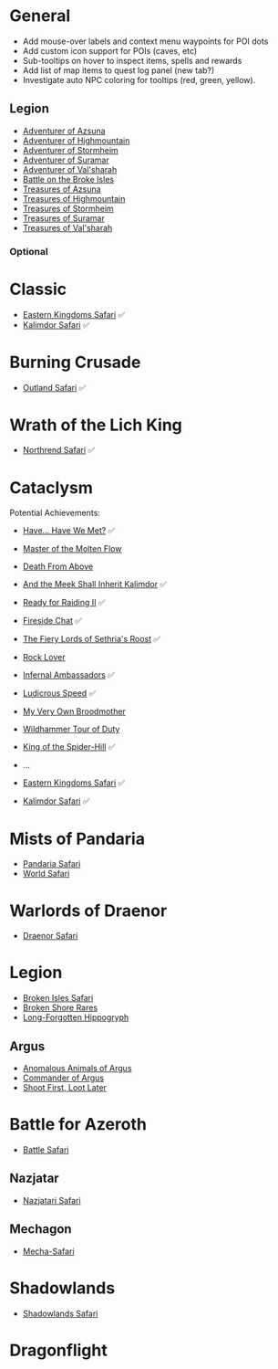 # General

* Add mouse-over labels and context menu waypoints for POI dots
* Add custom icon support for POIs (caves, etc)
* Sub-tooltips on hover to inspect items, spells and rewards
* Add list of map items to quest log panel (new tab?)
* Investigate auto NPC coloring for tooltips (red, green, yellow).

## Legion

* [Adventurer of Azsuna](https://www.wowhead.com/achievement=11261/adventurer-of-azsuna)
* [Adventurer of Highmountain](https://www.wowhead.com/achievement=11264/adventurer-of-highmountain)
* [Adventurer of Stormheim](https://www.wowhead.com/achievement=11263/adventurer-of-stormheim)
* [Adventurer of Suramar](https://www.wowhead.com/achievement=11265/adventurer-of-suramar)
* [Adventurer of Val'sharah](https://www.wowhead.com/achievement=11262/adventurer-of-valsharah)
* [Battle on the Broke Isles](https://www.wowhead.com/achievement=10876/battle-on-the-broken-isles)
* [Treasures of Azsuna](https://www.wowhead.com/achievement=11256/treasures-of-azsuna)
* [Treasures of Highmountain](https://www.wowhead.com/achievement=11257/treasures-of-highmountain)
* [Treasures of Stormheim](https://www.wowhead.com/achievement=11259/treasures-of-stormheim)
* [Treasures of Suramar](https://www.wowhead.com/achievement=11260/treasures-of-suramar)
* [Treasures of Val'sharah](https://www.wowhead.com/achievement=11258/treasures-of-valsharah)

### Optional

# Classic

* [Eastern Kingdoms Safari](https://www.wowhead.com/achievement=6586/eastern-kingdoms-safari) ✅
* [Kalimdor Safari](https://www.wowhead.com/achievement=6585/kalimdor-safari) ✅

# Burning Crusade

* [Outland Safari](https://www.wowhead.com/achievement=6587/outland-safari) ✅

# Wrath of the Lich King

* [Northrend Safari](https://www.wowhead.com/achievement=6588/northrend-safari) ✅

# Cataclysm

Potential Achievements:
* [Have... Have We Met?](https://www.wowhead.com/achievement=5865) ✅
* [Master of the Molten Flow](https://www.wowhead.com/achievement=5871)
* [Death From Above](https://www.wowhead.com/achievement=5874)
* [And the Meek Shall Inherit Kalimdor](https://www.wowhead.com/achievement=5868) ✅
* [Ready for Raiding II](https://www.wowhead.com/achievement=5873) ✅
* [Fireside Chat](https://www.wowhead.com/achievement=5870) ✅
* [The Fiery Lords of Sethria's Roost](https://www.wowhead.com/achievement=5861) ✅
* [Rock Lover](https://www.wowhead.com/achievement=5449)
* [Infernal Ambassadors](https://www.wowhead.com/achievement=5869) ✅
* [Ludicrous Speed](https://www.wowhead.com/achievement=5862) ✅
* [My Very Own Broodmother](https://www.wowhead.com/achievement=5447)
* [Wildhammer Tour of Duty](https://www.wowhead.com/achievement=5481)
* [King of the Spider-Hill](https://www.wowhead.com/achievement=5872) ✅
* ...

* [Eastern Kingdoms Safari](https://www.wowhead.com/achievement=6586/eastern-kingdoms-safari) ✅
* [Kalimdor Safari](https://www.wowhead.com/achievement=6585/kalimdor-safari) ✅

# Mists of Pandaria

* [Pandaria Safari](https://www.wowhead.com/achievement=6589/pandaria-safari)
* [World Safari](https://www.wowhead.com/achievement=6590/world-safari)

# Warlords of Draenor

* [Draenor Safari](https://www.wowhead.com/achievement=9685/draenor-safari)

# Legion

* [Broken Isles Safari](https://www.wowhead.com/achievement=11233/broken-isles-safari)
* [Broken Shore Rares](https://www.wowhead.com/quest=46250/take-out-the-head)
* [Long-Forgotten Hippogryph](https://www.wowhead.com/item=138258/reins-of-the-long-forgotten-hippogryph)

## Argus

* [Anomalous Animals of Argus](https://www.wowhead.com/achievement=12088/anomalous-animals-of-argus)
* [Commander of Argus](https://www.wowhead.com/achievement=12078/commander-of-argus)
* [Shoot First, Loot Later](https://www.wowhead.com/achievement=12074/shoot-first-loot-later)

# Battle for Azeroth

* [Battle Safari](https://www.wowhead.com/achievement=12930/battle-safari)

## Nazjatar

* [Nazjatari Safari](https://www.wowhead.com/achievement=13694/nazjatari-safari)

## Mechagon

* [Mecha-Safari](https://www.wowhead.com/achievement=13693/mecha-safari)

# Shadowlands

* [Shadowlands Safari](https://www.wowhead.com/achievement=14867/shadowlands-safari)

# Dragonflight
